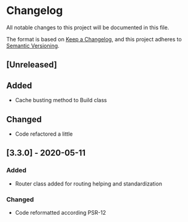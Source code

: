 # Changelog
All notable changes to this project will be documented in this file.

The format is based on [Keep a Changelog](https://keepachangelog.com/en/1.0.0/),
and this project adheres to [Semantic Versioning](https://semver.org/spec/v2.0.0.html).

## [Unreleased]
## Added
- Cache busting method to Build class

## Changed
- Code refactored a little

## [3.3.0] - 2020-05-11
### Added
- Router class added for routing helping and standardization

### Changed
- Code reformatted according PSR-12
